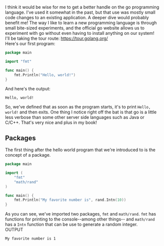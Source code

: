 I think it would be wise for me to get a better handle on the go programming language.  I've used it somewhat in the past, but that use was mostly small code changes to an existing application.  A deeper dive would probably benefit me!  The way I like to learn a new programming language is through small bite-sized experiments, and the official go website allows us to experiment with go without even having to install anything on our system!  I'll be taking the tour route: https://tour.golang.org/  
Here's our first program:
```go
package main

import "fmt"

func main() {
	fmt.Println("Hello, world!")
}
```
And here's the output:
```
Hello, world!
```
So, we've defined that as soon as the program starts, it's to print `Hello, world!` and then exits.  One thing I notice right off the bat is that go is a little less verbose than some other server side languages such as Java or C/C++.  That's very nice and plus in my book!
## Packages
The first thing after the hello world program that we're introduced to is the concept of a package.
```go
package main

import (
	"fmt"
	"math/rand"
)

func main() {
	fmt.Println("My favorite number is", rand.Intn(10))
}
```
As you can see, we've imported two packages, `fmt` and `math/rand`.  `fmt` has functions for printing to the console--among other things-- and `math/rand` has a `Intn` function that can be use to generate a random integer.  
OUTPUT
```
My favorite number is 1
```
